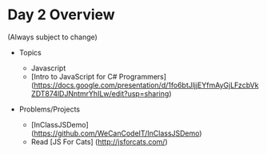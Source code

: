 # Day 2 Overview

(Always subject to change)

- Topics
  - Javascript
  - [Intro to JavaScript for C# Programmers] (https://docs.google.com/presentation/d/1fo6btJljjEYfmAyGjLFzcbVkZDT874lDJNntmrYhILw/edit?usp=sharing)
  
- Problems/Projects
  - [InClassJSDemo] (https://github.com/WeCanCodeIT/InClassJSDemo)
  - Read [JS For Cats] (http://jsforcats.com/)
  

